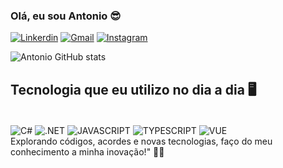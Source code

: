 ### Olá, eu sou Antonio 😎

[![Linkerdin](https://img.shields.io/badge/LinkedIn-0077B5?style=for-the-badge&logo=linkedin&logoColor=white)](https://www.linkedin.com/in/antonio-josé-dos-santos-filho-13ab37271/)
[![Gmail](https://img.shields.io/badge/Gmail-D14836?style=for-the-badge&logo=gmail&logoColor=white)](antoniofilho030905@gmail.com)
[![Instagram](https://img.shields.io/badge/Instagram-E4405F?style=for-the-badge&logo=instagram&logoColor=white)](https://www.instagram.com/antoniooo_filho/)

![Antonio GitHub stats](https://github-readme-stats.vercel.app/api?username=Antonio-Filho0309&show_icons=true&theme=cobalt)


## Tecnologia que eu utilizo no dia a dia 🖥️

<div style="display: inline-block"> </br>
<img align="center" alt="C#" src="https://img.shields.io/badge/C%23-239120?style=for-the-badge&logo=c-sharp&logoColor=white"/>
<img align="center" alt=".NET" src="https://img.shields.io/badge/.NET-5C2D91?style=for-the-badge&logo=.net&logoColor=white"/>
<img align="center" alt="JAVASCRIPT" src="https://img.shields.io/badge/JavaScript-F7DF1E?style=for-the-badge&logo=javascript&logoColor=black"/>
<img align="center" alt="TYPESCRIPT" src="https://img.shields.io/badge/TypeScript-007ACC?style=for-the-badge&logo=typescript&logoColor=white"/>
<img align="center" alt="VUE" src="https://img.shields.io/badge/Vue.js-35495E?style=for-the-badge&logo=vue.js&logoColor=4FC08D"/>
</div>
</br>
Explorando códigos, acordes e novas tecnologias, faço do meu conhecimento a minha inovação!" 🚀🎶
